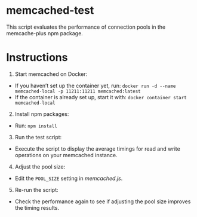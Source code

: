 # memcached-test

This script evaluates the performance of connection pools in the memcache-plus npm package.

# Instructions

1. Start memcached on Docker:

- If you haven’t set up the container yet, run:
  `docker run -d --name memcached-local -p 11211:11211 memcached:latest`
- If the container is already set up, start it with:
  `docker container start memcached-local`

2. Install npm packages:

- Run: `npm install`

3. Run the test script:

- Execute the script to display the average timings for read and write operations on your memcached instance.

4. Adjust the pool size:

- Edit the `POOL_SIZE` setting in _memcached.js_.

5. Re-run the script:

- Check the performance again to see if adjusting the pool size improves the timing results.
